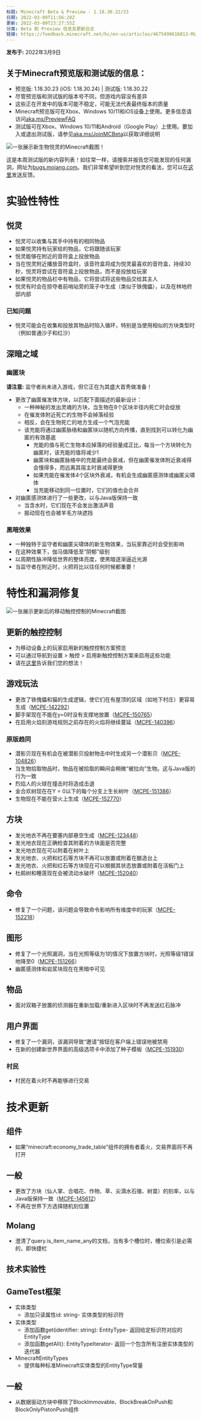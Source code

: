```yaml
---
标题: Minecraft Beta & Preview - 1.18.30.22/23
日期: 2022-03-09T11:56:28Z
更新: 2022-03-09T23:27:55Z
分类: Beta 和 Preview 信息及更新日志
链接: https://feedback.minecraft.net/hc/en-us/articles/4675499616013-Minecraft-Beta-Preview-1-18-30-22-23
---
```


**发布于:** 2022年3月9日

## 关于Minecraft预览版和测试版的信息：

- 预览版: 1.18.30.23 (iOS: 1.18.30.24) \| 测试版: 1.18.30.22
- 尽管预览版和测试版的版本号不同，但游戏内容没有差异
- 这些正在开发中的版本可能不稳定，可能无法代表最终版本的质量
- Minecraft预览版可在Xbox、Windows 10/11和iOS设备上使用。更多信息请访问[aka.ms/PreviewFAQ](http://aka.ms/PreviewFAQ)
- 测试版可在Xbox、Windows 10/11和Android（Google Play）上使用。要加入或退出测试版，请参见[aka.ms/JoinMCBeta](https://aka.ms/JoinMCBeta)以获取详细说明

![一张展示新生物悦灵的Minecraft截图！](https://feedback.minecraft.net/hc/article_attachments/4675726978061/allay_beta16x9_resize.jpg)

这是本周测试版的新内容列表！如往常一样，请搜索并报告您可能发现的任何漏洞，网址为[bugs.mojang.com](http://bugs.mojang.com/)。我们非常希望听到您对悦灵的看法，您可以在[这里](https://aka.ms/AllayBetaFeedback)发送反馈。

# **实验性特性**

## **悦灵**

- 悦灵可以收集与其手中持有的相同物品
- 如果悦灵持有玩家给的物品，它将跟随该玩家
- 悦灵能够在附近的音符盒上投放物品
- 当在悦灵附近播放音符盒时，该音符盒将成为悦灵最喜欢的音符盒，持续30秒，悦灵将尝试在音符盒上投放物品，而不是投放给玩家
- 如果悦灵的物品栏中有物品，它将尝试将这些物品交给其主人
- 悦灵有时会在掠夺者前哨站旁的笼子中生成（类似于铁傀儡），以及在林地府邸内部

### 已知问题

- 悦灵可能会在收集和投放其物品时陷入循环，特别是当使用相似的方块类型时（例如普通沙子和红沙）

## **深暗之域**

### 幽匿块

**请注意:** 监守者尚未进入游戏，但它正在为其盛大首秀做准备！

- 更改了幽匿催发体方块，以匹配下面描述的最新设计：
  - 一种神秘的发出灵魂的方块，当生物在8个区块半径内死亡时会绽放
  - 在催发体附近死亡的生物不会掉落经验
  - 相反，会在生物死亡的地方生成一个气泡充能
  - 该充能将通过幽匿脉络和幽匿块以随机方向传播，直到找到可以转化为幽匿的有效基底
    - 充能的值与死亡生物本应掉落的经验量成正比，每当一个方块转化为幽匿时，该充能的值将减少1
    - 幽匿块和幽匿脉络中的充能最终会衰减，但在幽匿催发体附近衰减得会慢得多，而远离其宿主时衰减得更快
    - 如果充能在催发体4个区块外衰减，有机会生成幽匿感测体或幽匿尖啸体
    - 当充能移动到同一位置时，它们的值也会合并
- 对幽匿感测体进行了一些更改，以与Java版保持一致
  - 当含水时，它们现在不会发出激活声音
  - 振动现在也会被羊毛方块遮挡

### 黑暗效果

- 一种独特于监守者和幽匿尖啸体的新生物效果，当玩家靠近时会受到影响
- 在这种效果下，伽马值降低至“阴郁”级别
- 以周期性脉冲降低世界的整体亮度，使黑暗逐渐逼近光源
- 当监守者在附近时，火把将比以往任何时候都重要！

# **特性和漏洞修复**

![一张展示更新后的移动触控控制的Minecraft截图](https://feedback.minecraft.net/hc/article_attachments/4675716512141/preview_beta_crosshair.png)

## **更新的触控控制**

- 为移动设备上的玩家启用新的触控控制方案预览
- 可以通过导航到设置 > 触控 > 启用新触控控制方案来启用这些功能
- 请在[这里](https://aka.ms/MinecraftBetaFeedback)告诉我们您的想法！

## **游戏玩法**

- 更改了铁傀儡和猫的生成逻辑，使它们在有屋顶的区域（如地下村庄）更容易生成（[MCPE-142292](https://bugs.mojang.com/browse/MCPE-142292)）
- 脚手架现在不能在y=0时没有支撑地放置（[MCPE-150765](https://bugs.mojang.com/browse/MCPE-150765)）
- 在启用火焰刻游戏规则之前存在的火焰将继续蔓延（[MCPE-140396](https://bugs.mojang.com/browse/MCPE-140396)）

### **原版趋同**

- 潜影贝现在有机会在被潜影贝投射物击中时生成另一个潜影贝（[MCPE-104826](https://bugs.mojang.com/browse/MCPE-104826)）
- 当生物拾取物品时，物品在被拾取的瞬间会稍微“被拉向”生物。这与Java版的行为一致
- 烈焰人的火球在撞击时将造成击退
- 金合欢树现在在Y = 0以下的每个分支上生长树叶（[MCPE-151386](https://bugs.mojang.com/browse/MCPE-151386)）
- 生物现在不能在营火上生成（[MCPE-152770](https://bugs.mojang.com/browse/MCPE-152770)）

## **方块**

- 发光地衣不再在要塞内部悬空生成（[MCPE-123448](https://bugs.mojang.com/browse/MCPE-123448)）
- 发光地衣现在正确检查其附着的方块面是否完整
- 发光地衣现在可以附着在树叶上
- 发光地衣、火把和红石等方块不再可以放置或附着在酿造台上
- 发光地衣、火把和红石等方块现在可以根据其状态放置或附着在活板门上
- 杜鹃树和睡莲现在会被流动水破坏（[MCPE-152040](https://bugs.mojang.com/browse/MCPE-152040)）

## **命令**

- 修复了一个问题，该问题会导致命令影响所有维度中的玩家（[MCPE-152218](https://bugs.mojang.com/browse/MCPE-152218)）

## **图形**

- 修复了一个光照漏洞，当在光照等级为1的情况下放置方块时，光照等级1错误地降至0（[MCPE-151266](https://bugs.mojang.com/browse/MCPE-151266)）
- 幽匿感测体和岩浆块现在在黑暗中可见

## **物品**

- 面对双箱子放置的侦测器在重新加载/重新进入区块时不再发送红石脉冲

## **用户界面**

- 修复了一个漏洞，该漏洞导致“邀请”按钮在客户端上错误地被禁用
- 在新的创建新世界界面的高级选项卡中添加了种子模板（[MCPE-151930](https://bugs.mojang.com/browse/MCPE-151930)）

### **村民**

- 村民在着火时不再能够进行交易

# **技术更新**

## **组件**

- 如果“minecraft:economy_trade_table”组件的拥有者着火，交易界面将不再打开

## **一般**

- 更改了方块（仙人掌、合唱花、作物、草、尖滴水石锥、树苗）的刻率，以与Java版保持一致（[MCPE-145612](https://bugs.mojang.com/browse/MCPE-145612)）
- 不再在世界下方选择随机刻位置

## **Molang**

- 澄清了query.is_item_name_any的文档，当有多个槽位时，槽位索引是必需的，即快捷栏

## **技术实验性**

## **GameTest框架**

- 实体类型
  - 添加只读属性id: string- 实体类型的标识符
- 实体类型
  - 添加函数get(identifier: string): EntityType- 返回给定标识符对应的EntityType
  - 添加函数getAll(): EntityTypeIterator- 返回一个包含所有注册实体类型的迭代器
- MinecraftEntityTypes
  - 提供每种标准Minecraft实体类型的EntityType常量

## **一般**

- 从数据驱动方块中移除了BlockImmovable、BlockBreakOnPush和BlockOnlyPistonPush组件